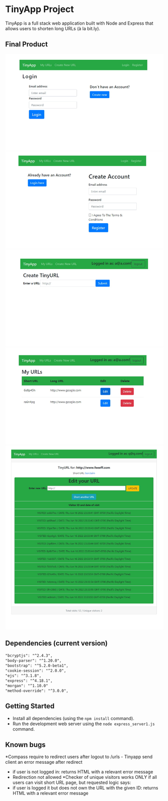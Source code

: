 # TinyApp Project

TinyApp is a full stack web application built with Node and Express that allows users to shorten long URLs (à la bit.ly).

## Final Product

!["Screenshot of Login page"](https://github.com/ukflava/tinyApp/blob/main/docs/Tiny-login.jpg)
!["screenshot of Registration page"](https://github.com/ukflava/tinyApp/blob/main/docs/Tiny-register.jpg)
!["screenshot of New URL page"](https://github.com/ukflava/tinyApp/blob/main/docs/Tiny-new.jpg)
!["screenshot of Main page"](https://github.com/ukflava/tinyApp/blob/main/docs/Tiny-urls.jpg)
!["screenshot of URL edit page with counters"](https://github.com/ukflava/tinyApp/blob/main/docs/Tiny-edit-with-counter.jpg)


## Dependencies (current version)

    "bcryptjs": "^2.4.3",
    "body-parser": "^1.20.0",
    "bootstrap": "^5.2.0-beta1",
    "cookie-session": "^2.0.0",
    "ejs": "^3.1.8",
    "express": "^4.18.1",
    "morgan": "^1.10.0"
    "method-override": "^3.0.0",


## Getting Started

- Install all dependencies (using the `npm install` command).
- Run the development web server using the `node express_server1.js` command.

## Known bugs
*Compass require to redirect users after logout to /urls - Tinyapp send client an error message after redirect
- if user is not logged in: returns HTML with a relevant error message
- Redirection not allowed
*Checker of unique visitors works ONLY if all users can visit short URL page, but requested logic says: 
- if user is logged it but does not own the URL with the given ID: returns HTML with a relevant error message
